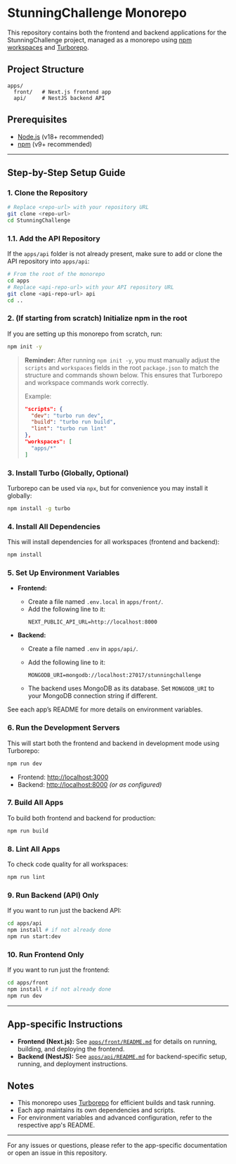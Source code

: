 # StunningChallenge Monorepo

This repository contains both the frontend and backend applications for the StunningChallenge project, managed as a monorepo using [npm workspaces](https://docs.npmjs.com/cli/v7/using-npm/workspaces) and [Turborepo](https://turbo.build/).

## Project Structure

```
apps/
  front/   # Next.js frontend app
  api/     # NestJS backend API
```

## Prerequisites

- [Node.js](https://nodejs.org/) (v18+ recommended)
- [npm](https://www.npmjs.com/) (v9+ recommended)

---

## Step-by-Step Setup Guide

### 1. Clone the Repository

```bash
# Replace <repo-url> with your repository URL
git clone <repo-url>
cd StunningChallenge
```

### 1.1. Add the API Repository

If the `apps/api` folder is not already present, make sure to add or clone the API repository into `apps/api`:

```bash
# From the root of the monorepo
cd apps
# Replace <api-repo-url> with your API repository URL
git clone <api-repo-url> api
cd ..
```

### 2. (If starting from scratch) Initialize npm in the root

If you are setting up this monorepo from scratch, run:

```bash
npm init -y
```

> **Reminder:** After running `npm init -y`, you must manually adjust the `scripts` and `workspaces` fields in the root `package.json` to match the structure and commands shown below. This ensures that Turborepo and workspace commands work correctly.
>
> Example:
>
> ```json
> "scripts": {
>   "dev": "turbo run dev",
>   "build": "turbo run build",
>   "lint": "turbo run lint"
> },
> "workspaces": [
>   "apps/*"
> ]
> ```

### 3. Install Turbo (Globally, Optional)

Turborepo can be used via `npx`, but for convenience you may install it globally:

```bash
npm install -g turbo
```

### 4. Install All Dependencies

This will install dependencies for all workspaces (frontend and backend):

```bash
npm install
```

### 5. Set Up Environment Variables

- **Frontend:**
  - Create a file named `.env.local` in `apps/front/`.
  - Add the following line to it:
    ```env
    NEXT_PUBLIC_API_URL=http://localhost:8000
    ```

- **Backend:**
  - Create a file named `.env` in `apps/api/`.
  - Add the following line to it:

    ```env
    MONGODB_URI=mongodb://localhost:27017/stunningchallenge
    ```

  - The backend uses MongoDB as its database. Set `MONGODB_URI` to your MongoDB connection string if different.

See each app’s README for more details on environment variables.

### 6. Run the Development Servers

This will start both the frontend and backend in development mode using Turborepo:

```bash
npm run dev
```

- Frontend: [http://localhost:3000](http://localhost:3000)
- Backend: [http://localhost:8000](http://localhost:8000) _(or as configured)_

### 7. Build All Apps

To build both frontend and backend for production:

```bash
npm run build
```

### 8. Lint All Apps

To check code quality for all workspaces:

```bash
npm run lint
```

### 9. Run Backend (API) Only

If you want to run just the backend API:

```bash
cd apps/api
npm install # if not already done
npm run start:dev
```

### 10. Run Frontend Only

If you want to run just the frontend:

```bash
cd apps/front
npm install # if not already done
npm run dev
```

---

## App-specific Instructions

- **Frontend (Next.js):** See [`apps/front/README.md`](apps/front/README.md) for details on running, building, and deploying the frontend.
- **Backend (NestJS):** See [`apps/api/README.md`](apps/api/README.md) for backend-specific setup, running, and deployment instructions.

## Notes

- This monorepo uses [Turborepo](https://turbo.build/) for efficient builds and task running.
- Each app maintains its own dependencies and scripts.
- For environment variables and advanced configuration, refer to the respective app's README.

---

For any issues or questions, please refer to the app-specific documentation or open an issue in this repository.
